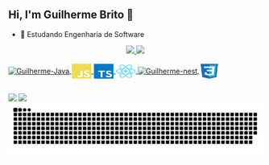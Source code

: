 ## Hi, I'm Guilherme Brito 👋

- 🌱 Estudando Engenharia de Software


<div align="center">
  <a href="https://github.com/GuiJPG">
  <img height="180em" src="https://github-readme-stats.vercel.app/api?username=GuiJPG&show_icons=true&theme=dark&include_all_commits=true&count_private=true"/>
  <img height="180em" src="https://github-readme-stats.vercel.app/api/top-langs/?username=GuiJPG&layout=compact&langs_count=7&theme=dark"/>
</div>

  <link rel="stylesheet" href="https://cdn.jsdelivr.net/gh/devicons/devicon@v2.15.1/devicon.min.css">

<div style="display: inline_block"><br>
  <img align="center" alt="Guilherme-Java" height="30" width="40" src="https://cdn.jsdelivr.net/gh/devicons/devicon/icons/java/java-original-wordmark.svg"> 
  <img align="center" alt="Guilherme-Js" height="30" width="40" src="https://raw.githubusercontent.com/devicons/devicon/master/icons/javascript/javascript-plain.svg">
  <img align="center" alt="Guilherme-Ts" height="30" width="40" src="https://raw.githubusercontent.com/devicons/devicon/master/icons/typescript/typescript-plain.svg">
  <img align="center" alt="Guilherme-React" height="30" width="40" src="https://raw.githubusercontent.com/devicons/devicon/master/icons/react/react-original.svg">      
  <img align="center" alt="Guilherme-nest" height="30" width="40" src="https://cdn.jsdelivr.net/gh/devicons/devicon@latest/icons/nestjs/nestjs-original.svg">
  <img align="center" alt="Guilherme-CSS" height="30" width="40" src="https://raw.githubusercontent.com/devicons/devicon/master/icons/css3/css3-original.svg">
  
</div>

  ##
<div>
  <a href = "mailto:oguilherme.rodrigues10@gmail.com"><img src="https://img.shields.io/badge/-Gmail-%23333?style=for-the-badge&logo=gmail&logoColor=white" target="_blank"></a>
  <a href="https://www.linkedin.com/in/guilherme-oliveira-rodrigues-de-brito-740542205/" target="_blank"><img src="https://img.shields.io/badge/-LinkedIn-%230077B5?style=for-the-badge&logo=linkedin&logoColor=white" target="_blank"></a> 
</div> 

<picture>
  <source media="(prefers-color-scheme: dark)" srcset="https://raw.githubusercontent.com/GuiJPG/GuiJPG/output/github-contribution-grid-snake-dark.svg">
  <source media="(prefers-color-scheme: light)" srcset="https://raw.githubusercontent.com/GuiJPG/GuiJPG/output/github-contribution-grid-snake.svg">
  <img alt="github contribution grid snake animation" src="https://raw.githubusercontent.com/GuiJPG/GuiJPG/output/github-contribution-grid-snake.svg">
</picture>
